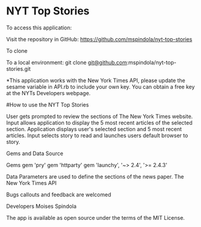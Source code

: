 # NYT Top Stories

To access this application:

Visit the repository in GitHub: https://github.com/mspindola/nyt-top-stories

To clone 

To a local environment: git clone git@github.com:mspindola/nyt-top-stories.git

*This application works with the New York Times API, please update the sesame variable in API.rb to include your own key. 
You can obtain a free key at the NYTs Developers webpage.

#How to use the NYT Top Stories

User gets prompted to review the sections of The New York Times website. 
Input allows application to display the 5 most recent articles of the selected section.
Application displays user's selected section and 5 most recent articles.
Input selects story to read and launches users default browser to story.

Gems and Data Source

Gems
gem 'pry'
gem 'httparty'
gem 'launchy', '~> 2.4', '>= 2.4.3'

Data 
Parameters are used to define the sections of the news paper. 
The New York Times API 

Bugs callouts and feedback are welcomed

Developers
Moises Spindola

The app is available as open source under the terms of the MIT License.